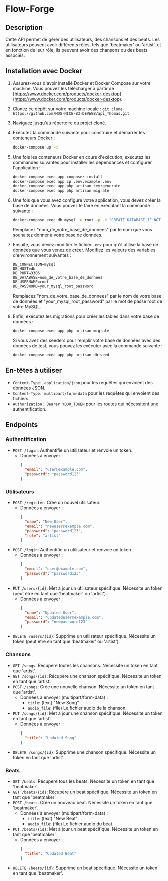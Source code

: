 # Flow-Forge

## Description

Cette API permet de gérer des utilisateurs, des chansons et des beats. Les utilisateurs peuvent avoir différents rôles, tels que 'beatmaker' ou 'artist', et en fonction de leur rôle, ils peuvent avoir des chansons ou des beats associés.

## Installation avec Docker

1. Assurez-vous d'avoir installé Docker et Docker Compose sur votre machine. Vous pouvez les télécharger à partir de [https://www.docker.com/products/docker-desktop](https://www.docker.com/products/docker-desktop).

2. Clonez ce dépôt sur votre machine locale : `git clone https://github.com/MDS-NICE-B3-DEVWEB/api_Thomas.git`

3. Naviguez jusqu'au répertoire du projet cloné.

4. Exécutez la commande suivante pour construire et démarrer les conteneurs Docker :

    ```bash
    docker-compose up -d
    ```

5. Une fois les conteneurs Docker en cours d'exécution, exécutez les commandes suivantes pour installer les dépendances et configurer l'application :

    ```bash
    docker-compose exec app composer install
    docker-compose exec app cp .env.example .env
    docker-compose exec app php artisan key:generate
    docker-compose exec app php artisan migrate
    ```
6. Une fois que vous avez configuré votre application, vous devez créer la base de données. Vous pouvez le faire en exécutant la commande suivante :

    ```bash
    docker-compose exec db mysql -u root -p -e "CREATE DATABASE IF NOT EXISTS nom_de_votre_base_de_donnees;"
    ```

    Remplacez "nom_de_votre_base_de_donnees" par le nom que vous souhaitez donner à votre base de données.

7. Ensuite, vous devez modifier le fichier `.env` pour qu'il utilise la base de données que vous venez de créer. Modifiez les valeurs des variables d'environnement suivantes :

    ```env
    DB_CONNECTION=mysql
    DB_HOST=db
    DB_PORT=3306
    DB_DATABASE=nom_de_votre_base_de_donnees
    DB_USERNAME=root
    DB_PASSWORD=your_mysql_root_password
    ```

    Remplacez "nom_de_votre_base_de_donnees" par le nom de votre base de données et "your_mysql_root_password" par le mot de passe root de votre MySQL.

8. Enfin, exécutez les migrations pour créer les tables dans votre base de données :

    ```bash
    docker-compose exec app php artisan migrate
    ```

    Si vous avez des seeders pour remplir votre base de données avec des données de test, vous pouvez les exécuter avec la commande suivante :

    ```bash
    docker-compose exec app php artisan db:seed
    ```

## En-têtes à utiliser

- `Content-Type: application/json` pour les requêtes qui envoient des données JSON.
- `Content-Type: multipart/form-data` pour les requêtes qui envoient des fichiers.
- `Authorization: Bearer YOUR_TOKEN` pour les routes qui nécessitent une authentification.


## Endpoints

### Authentification

- `POST /login`: Authentifie un utilisateur et renvoie un token.
  - Données à envoyer : 
    ```json
    {
      "email": "user@example.com",
      "password": "password123"
    }
    ```

### Utilisateurs

- `POST /register`: Crée un nouvel utilisateur.
  - Données à envoyer : 
    ```json
    {
      "name": "New User",
      "email": "newuser@example.com",
      "password": "password123",
      "role": "artist"
    }
    ```
- `POST /login`: Authentifie un utilisateur et renvoie un token.
  - Données à envoyer : 
    ```json
    {
      "email": "user@example.com",
      "password": "password123"
    }
    ```
- `PUT /users/{id}`: Met à jour un utilisateur spécifique. Nécessite un token (peut être en tant que 'beatmaker' ou 'artist').
  - Données à envoyer : 
    ```json
    {
      "name": "Updated User",
      "email": "updateduser@example.com",
      "password": "newpassword123"
    }
    ```
- `DELETE /users/{id}`: Supprime un utilisateur spécifique. Nécessite un token (peut être en tant que 'beatmaker' ou 'artist').

### Chansons

- `GET /songs`: Récupère toutes les chansons. Nécessite un token en tant que 'artist'.
- `GET /songs/{id}`: Récupère une chanson spécifique. Nécessite un token en tant que 'artist'.
- `POST /songs`: Crée une nouvelle chanson. Nécessite un token en tant que 'artist'.
  - Données à envoyer (multipart/form-data) : 
    - `title`: (text) "New Song"
    - `audio_file`: (file) Le fichier audio de la chanson.
- `PUT /songs/{id}`: Met à jour une chanson spécifique. Nécessite un token en tant que 'artist'.
  - Données à envoyer : 
    ```json
    {
      "title": "Updated Song"
    }
    ```
- `DELETE /songs/{id}`: Supprime une chanson spécifique. Nécessite un token en tant que 'artist'.

### Beats

- `GET /beats`: Récupère tous les beats. Nécessite un token en tant que 'beatmaker'.
- `GET /beats/{id}`: Récupère un beat spécifique. Nécessite un token en tant que 'beatmaker'.
- `POST /beats`: Crée un nouveau beat. Nécessite un token en tant que 'beatmaker'.
  - Données à envoyer (multipart/form-data) : 
    - `title`: (text) "New Beat"
    - `audio_file`: (file) Le fichier audio du beat.
- `PUT /beats/{id}`: Met à jour un beat spécifique. Nécessite un token en tant que 'beatmaker'.
  - Données à envoyer : 
    ```json
    {
      "title": "Updated Beat"
    }
    ```
- `DELETE /beats/{id}`: Supprime un beat spécifique. Nécessite un token en tant que 'beatmaker'.